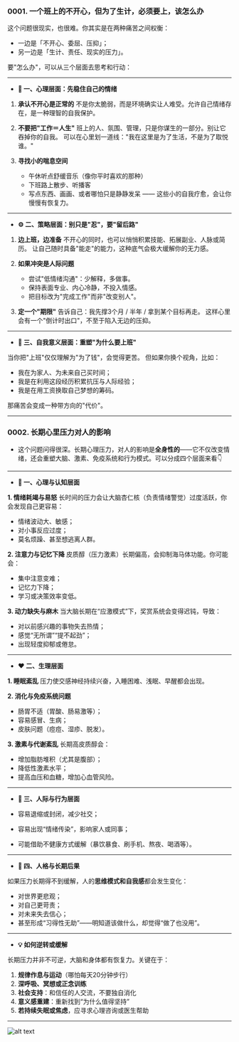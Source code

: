 ### 0001. 一个班上的不开心，但为了生计，必须要上，该怎么办
这个问题很现实，也很难。你其实是在两种痛苦之间权衡：

* 一边是「不开心、委屈、压抑」；
* 另一边是「生计、责任、现实的压力」。

要"怎么办"，可以从三个层面去思考和行动：

---

* **🧠 一、心理层面：先稳住自己的情绪**

1. **承认不开心是正常的**
   不是你太脆弱，而是环境确实让人难受。允许自己情绪存在，是一种理智的自我保护。

2. **不要把"工作＝人生"**
   班上的人、氛围、管理，只是你谋生的一部分。别让它吞掉你的自我。
   可以在心里划一道线："我在这里是为了生活，不是为了取悦谁。"

3. **寻找小的喘息空间**

   * 午休听点舒缓音乐（像你平时喜欢的那种）
   * 下班路上散步、听播客
   * 写点东西、画画、或者哪怕只是静静发呆
     —— 这些小的自我疗愈，会让你慢慢有恢复力。

---

* **⚙️ 二、策略层面：别只是"忍"，要"留后路"**

1. **边上班，边准备**
   不开心的同时，也可以悄悄积累技能、拓展副业、人脉或简历。
   让自己随时具备"能走"的能力，这种底气会极大缓解你的无力感。

2. **如果冲突是人际问题**

   * 尝试"低情绪沟通"：少解释，多做事。
   * 保持表面专业、内心冷静，不投入情感。
   * 把目标改为"完成工作"而非"改变别人"。

3. **定一个"期限"**
   告诉自己：我先撑3个月 / 半年 / 拿到某个目标再走。
   这样心里会有一个"倒计时出口"，不至于陷入无边的压抑。

---

* **🌱 三、自我意义层面：重塑"为什么要上班"**

当你把"上班"仅仅理解为"为了钱"，会觉得更苦。
但如果你换个视角，比如：

* 我在为家人、为未来自己买时间；
* 我是在利用这段经历积累抗压与人际经验；
* 我是在用工资换取自己梦想的筹码。

那痛苦会变成一种带方向的"代价"。

---
### 0002. 长期心里压力对人的影响

* 这个问题问得很深。长期心理压力，对人的影响是**全身性的**——它不仅改变情绪，还会重塑大脑、激素、免疫系统和行为模式。可以分成四个层面来看👇

---

* **🧠 一、心理与认知层面**

**1. 情绪耗竭与易怒**
长时间的压力会让大脑杏仁核（负责情绪警觉）过度活跃，你会发现自己更容易：

* 情绪波动大、敏感；
* 对小事反应过度；
* 莫名烦躁、甚至想逃离人群。

**2. 注意力与记忆下降**
皮质醇（压力激素）长期偏高，会抑制海马体功能。你可能会：

* 集中注意变难；
* 记忆力下降；
* 学习或决策效率变低。

**3. 动力缺失与麻木**
当大脑长期在“应激模式”下，奖赏系统会变得迟钝，导致：

* 对以前感兴趣的事物失去热情；
* 感觉“无所谓”“提不起劲”；
* 出现轻度抑郁或倦怠。

---

* **❤️ 二、生理层面**

**1. 睡眠紊乱**
压力使交感神经持续兴奋，入睡困难、浅眠、早醒都会出现。

**2. 消化与免疫系统问题**

* 肠胃不适（胃酸、肠易激等）；
* 容易感冒、生病；
* 皮肤问题（痘痘、湿疹、脱发）。

**3. 激素与代谢紊乱**
长期高皮质醇会：

* 增加脂肪堆积（尤其是腹部）；
* 降低性激素水平；
* 提高血压和血糖，增加心血管风险。

---

* **🧩 三、人际与行为层面**

* 容易退缩或封闭，减少社交；
* 容易出现“情绪传染”，影响家人或同事；
* 可能借助不健康方式缓解（暴饮暴食、刷手机、熬夜、喝酒等）。

---

* **🌿 四、人格与长期后果**

如果压力长期得不到缓解，人的**思维模式和自我感**都会发生变化：

* 对世界更悲观；
* 对自己更苛责；
* 对未来失去信心；
* 甚至形成“习得性无助”——明知道该做什么，却觉得“做了也没用”。

---

* **💡 如何逆转或缓解**

长期压力并非不可逆，大脑和身体都有恢复力。关键在于：

1. **规律作息与运动**（哪怕每天20分钟步行）
2. **深呼吸、冥想或正念训练**
3. **社会支持**：和信任的人交流，不要独自消化
4. **意义感重建**：重新找到“为什么值得坚持”
5. **若持续失眠或焦虑**，应寻求心理咨询或医生帮助

---
![alt text](https://upload-bbs.miyoushe.com/upload/2022/11/01/266607709/6cc988d046df34315681e50f9c9f299c_1259576169906078498.PNG?x-oss-process=image//resize,s_600/quality,q_80/auto-orient,0/interlace,1/format,png)

